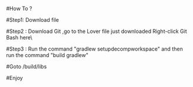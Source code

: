 #How To ?

#Step1: Download file 

#Step2 : Download Git ,go to the Lover file just downloaded Right-click Git Bash here\

#Step3 : Run the command "gradlew setupdecompworkspace" and then run the command "build gradlew"

#Goto /build/libs

#Enjoy
